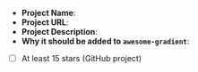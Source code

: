 <!-- Thanks for contributing to awesome-gradient 😊 -->

<!-- Please fill out the short form below -->

- **Project Name**:
- **Project URL**:
- **Project Description**:
- **Why it should be added to `awesome-gradient`**:
- [ ] At least 15 stars (GitHub project)
